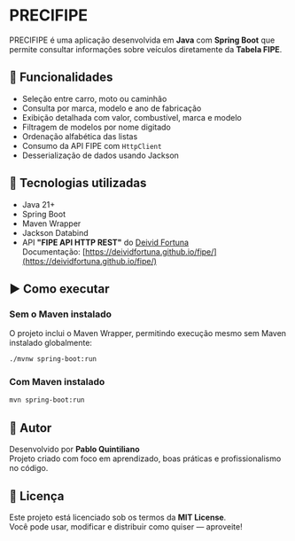# PRECIFIPE

PRECIFIPE é uma aplicação desenvolvida em **Java** com **Spring Boot** que permite consultar informações sobre veículos diretamente da **Tabela FIPE**.

## 🧰 Funcionalidades

- Seleção entre carro, moto ou caminhão
- Consulta por marca, modelo e ano de fabricação
- Exibição detalhada com valor, combustível, marca e modelo
- Filtragem de modelos por nome digitado
- Ordenação alfabética das listas
- Consumo da API FIPE com `HttpClient`
- Desserialização de dados usando Jackson

## 🔧 Tecnologias utilizadas

- Java 21+
- Spring Boot
- Maven Wrapper
- Jackson Databind
- API **"FIPE API HTTP REST"** do [Deivid Fortuna](https://github.com/deividfortuna)  
  Documentação: [https://deividfortuna.github.io/fipe/](https://deividfortuna.github.io/fipe/)


## ▶️ Como executar

### Sem o Maven instalado

O projeto inclui o Maven Wrapper, permitindo execução mesmo sem Maven instalado globalmente:

```bash
./mvnw spring-boot:run
```

### Com Maven instalado

```bash
mvn spring-boot:run
```

## 👤 Autor

Desenvolvido por **Pablo Quintiliano**  
Projeto criado com foco em aprendizado, boas práticas e profissionalismo no código.

## 📄 Licença

Este projeto está licenciado sob os termos da **MIT License**.  
Você pode usar, modificar e distribuir como quiser — aproveite!